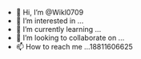 - 👋 Hi, I’m @Wikl0709
- 👀 I’m interested in ...
- 🌱 I’m currently learning ...
- 💞️ I’m looking to collaborate on ...
- 📫 How to reach me ...18811606625

<!---
Wikl0709/Wikl0709 is a ✨ special ✨ repository because its `README.md` (this file) appears on your GitHub profile.
You can click the Preview link to take a look at your changes.
--->
